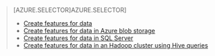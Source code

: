 > [AZURE.SELECTOR]AZURE.SELECTOR]
> 
> * [Create features for data](../articles/machine-learning-data-science-create-features.md)
> * [Create features for data in Azure blob storage](../articles/machine-learning-data-science-create-features-blob.md)
> * [Create features for data in SQL Server](../articles/machine-learning/machine-learning-data-science-create-features-sql-server.md)
> * [Create features for data in an Hadoop cluster using Hive queries](../articles/machine-learning/machine-learning-data-science-create-features-hive.md)
> 
> 
